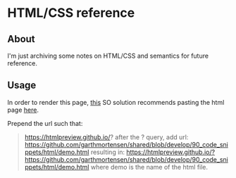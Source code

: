 # HTML/CSS reference
## About
I'm just archiving some notes on HTML/CSS and semantics for future reference.

## Usage
In order to render this page, [this](https://stackoverflow.com/a/12233684/5825523) SO solution recommends pasting the html page [here](https://htmlpreview.github.io/).

Prepend the url such that: 
> https://htmlpreview.github.io/?
after the ? query, add url:
> https://github.com/garthmortensen/shared/blob/develop/90_code_snippets/html/demo.html
resulting in:
> https://htmlpreview.github.io/?https://github.com/garthmortensen/shared/blob/develop/90_code_snippets/html/demo.html
where demo is the name of the html file.